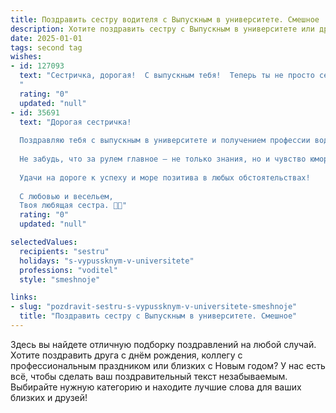 ```yaml
---
title: Поздравить сестру водителя с Выпускным в университете. Смешное
description: Хотите поздравить сестру с Выпускным в университете или другим праздником? Наш ИИ создаст незабываемое поздравление, а вы обязательно выделитесь среди других.  
date: 2025-01-01
tags: second tag
wishes:
- id: 127093
  text: "Сестричка, дорогая!  С выпускным тебя!  Теперь ты не просто сестра, а сестра-водитель –  ужас для всех пешеходов и мечта для всех автомехаников!  Шучу, конечно (хотя…  слегка). Серьёзно, поздравляю с таким крутым достижением!  Пусть дорога твоей жизни будет ровной, а  клиенты — вежливыми (ну, или хотя бы платёжеспособными!). Удачи на всех дорогах!
  "
  rating: "0"
  updated: "null"
- id: 35691
  text: "Дорогая сестричка!
  
  Поздравляю тебя с выпускным в университете и получением профессии водителя! Теперь ты не только знаешь, как завести машину, но и как завести разговор с любым полицейским! Желаю, чтобы твоя жизнь была всегда на высокой скорости, а повороты судьбы — только приятными. Пусть твои пассажиры всегда будут вежливыми, а пробки обходят стороной.
  
  Не забудь, что за рулем главное — не только знания, но и чувство юмора. Так что смело преодолевай любые преграды и убедись, что у тебя всегда есть то, что спасает даже в самые запутанные ситуации — запасное колесо оптимизма и бензобак хорошего настроения!
  
  Удачи на дороге к успеху и море позитива в любых обстоятельствах!
  
  С любовью и весельем,
  Твоя любящая сестра. 🚗💨"
  rating: "0"
  updated: "null"

selectedValues:
  recipients: "sestru"
  holidays: "s-vypussknym-v-universitete"
  professions: "voditel"
  style: "smeshnoje"

links:
- slug: "pozdravit-sestru-s-vypussknym-v-universitete-smeshnoje"
  title: "Поздравить сестру с Выпускным в университете. Смешное"
---
```


Здесь вы найдете отличную подборку поздравлений на любой случай.
Хотите поздравить друга с днём рождения, коллегу с профессиональным праздником или близких с Новым годом? У нас есть всё, чтобы сделать ваш поздравительный текст незабываемым. Выбирайте нужную категорию и находите лучшие слова для ваших близких и друзей!
